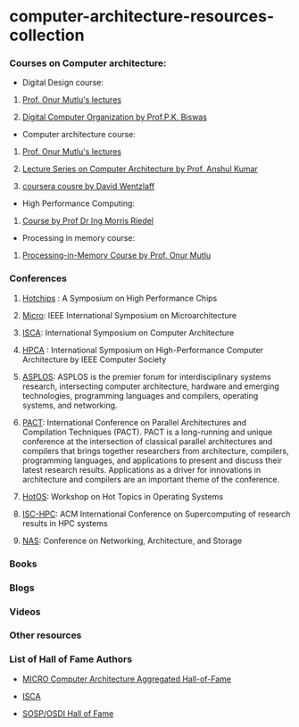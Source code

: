 # computer-architecture-resources-collection

###	Courses on Computer architecture: ###

* Digital Design course:

1) [Prof. Onur Mutlu's lectures](https://www.youtube.com/watch?v=AJBmIaUneB0&list=PL5Q2soXY2Zi_FRrloMa2fUYWPGiZUBQo2)

2) [Digital Computer Organization by Prof.P.K. Biswas](https://www.youtube.com/watch?v=TH9nd-KdVHs&list=PL2DC54ABD5C0221FE)


    
*	Computer architecture course:

1) [Prof. Onur Mutlu's lectures](https://www.youtube.com/watch?v=c3mPdZA-Fmc&list=PL5Q2soXY2Zi9xidyIgBxUz7xRPS-wisBN)
 
2) [Lecture Series on Computer Architecture by Prof. Anshul Kumar](https://www.youtube.com/watch?v=4TzMyXmzL8M&list=PL13FD5F00C21BBC0B)

3) [coursera cousre by David Wentzlaff](https://www.coursera.org/learn/comparch)

*	High Performance Computing:

 1)  [Course by Prof Dr Ing Morris Riedel](https://www.youtube.com/watch?v=SH7qhC1tJmA&list=PLmJwSK7qduwVnlrIPjrfSn7QRcv3wIQj5)

* Processing in memory course:

1) [Processing-in-Memory Course by Prof. Onur Mutlu](https://www.youtube.com/watch?v=R-sEqnOmDT4&t=296s)

### Conferences ###

1) [Hotchips](https://hotchips.org/) : A Symposium on High Performance Chips

2) [Micro](https://www.microarch.org/): IEEE International Symposium on Microarchitecture

3) [ISCA](https://iscaconf.org/):  International Symposium on Computer Architecture

4) [HPCA](https://www.computer.org/conferences/cfp/HPCA2020) : International Symposium on High-Performance Computer Architecture by IEEE Computer Society

5) [ASPLOS](https://asplos-conference.org/): ASPLOS is the premier forum for interdisciplinary systems research, intersecting computer architecture, hardware and emerging technologies, programming languages and compilers, operating systems, and networking.

6) [PACT](https://pact22.cs.illinois.edu/#:~:text=The%2031st%20International%20Conference%20on,October%2010%E2%80%9312%2C%202022.): International Conference on Parallel Architectures and Compilation Techniques (PACT). PACT is a long-running and unique conference at the intersection of classical parallel architectures and compilers that brings together researchers from architecture, compilers, programming languages, and applications to present and discuss their latest research results. Applications as a driver for innovations in architecture and compilers are an important theme of the conference.

7) [HotOS](https://sigops.org/s/conferences/hotos/2021/): Workshop on Hot Topics in Operating Systems

8) [ISC-HPC](https://www.isc-hpc.com/): ACM International Conference on Supercomputing of research results in HPC systems

9) [NAS](http://www.nas-conference.org/NAS-2020/): Conference on Networking, Architecture, and Storage



### Books ###

###	Blogs ###

###	Videos ###

###	Other resources ###

### List of Hall of Fame Authors ###

* [MICRO Computer Architecture Aggregated Hall-of-Fame](https://moin.ece.gatech.edu/cathof.html)

* [ISCA](https://pages.cs.wisc.edu/~arch/www/iscabibhall.html)

* [SOSP/OSDI Hall of Fame](https://www.cs.utexas.edu/~vijay/hall.html)
